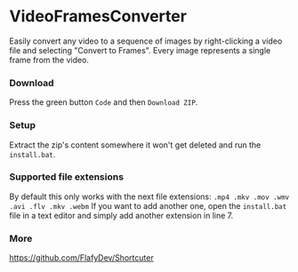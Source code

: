 # VideoFramesConverter
Easily convert any video to a sequence of images by right-clicking a video file and selecting "Convert to Frames".
Every image represents a single frame from the video.

### Download
Press the green button `Code` and then `Download ZIP`.

### Setup
Extract the zip's content somewhere it won't get deleted and run the `install.bat`.

### Supported file extensions
By default this only works with the next file extensions:
`.mp4 .mkv .mov .wmv .avi .flv .mkv .webm`
If you want to add another one, open the `install.bat` file in a text editor and simply add another extension in line 7.

### More
https://github.com/FlafyDev/Shortcuter